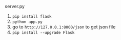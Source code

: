 server.py

1. `pip install flask`
2. `python app.py`
3. go to `http://127.0.0.1:8000/json` to get json file
4. `pip install --upgrade Flask`